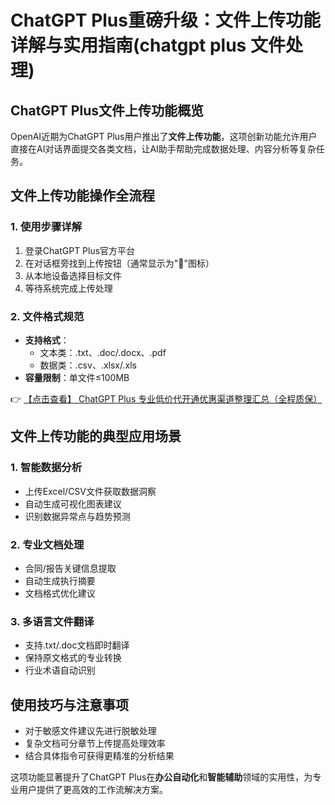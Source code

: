 # ChatGPT Plus重磅升级：文件上传功能详解与实用指南(chatgpt plus 文件处理)

## ChatGPT Plus文件上传功能概览

OpenAI近期为ChatGPT Plus用户推出了**文件上传功能**，这项创新功能允许用户直接在AI对话界面提交各类文档，让AI助手帮助完成数据处理、内容分析等复杂任务。

## 文件上传功能操作全流程

### 1. 使用步骤详解
1. 登录ChatGPT Plus官方平台
2. 在对话框旁找到上传按钮（通常显示为"📎"图标）
3. 从本地设备选择目标文件
4. 等待系统完成上传处理

### 2. 文件格式规范
- **支持格式**：
  - 文本类：.txt、.doc/.docx、.pdf
  - 数据类：.csv、.xlsx/.xls
- **容量限制**：单文件≤100MB

👉 [【点击查看】 ChatGPT Plus 专业低价代开通优惠渠道整理汇总（全程质保）](https://bit.ly/DaiKai)

## 文件上传功能的典型应用场景

### 1. 智能数据分析
- 上传Excel/CSV文件获取数据洞察
- 自动生成可视化图表建议
- 识别数据异常点与趋势预测

### 2. 专业文档处理
- 合同/报告关键信息提取
- 自动生成执行摘要
- 文档格式优化建议

### 3. 多语言文件翻译
- 支持.txt/.doc文档即时翻译
- 保持原文格式的专业转换
- 行业术语自动识别

## 使用技巧与注意事项
- 对于敏感文件建议先进行脱敏处理
- 复杂文档可分章节上传提高处理效率
- 结合具体指令可获得更精准的分析结果

这项功能显著提升了ChatGPT Plus在**办公自动化**和**智能辅助**领域的实用性，为专业用户提供了更高效的工作流解决方案。